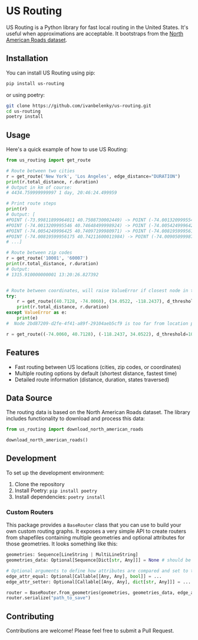 # US Routing

US Routing is a Python library for fast local routing in the United States. It's useful when approximations are acceptable. It bootstraps from the [North American Roads dataset](https://geodata.bts.gov/datasets/usdot::north-american-roads).

## Installation

You can install US Routing using pip:

```sh
pip install us-routing
```

or using poetry:

```sh
git clone https://github.com/ivanbelenky/us-routing.git
cd us-routing
poetry install
```

## Usage

Here's a quick example of how to use US Routing:

```python
from us_routing import get_route

# Route between two cities
r = get_route('New York', 'Los Angeles', edge_distance="DURATION")
print(r.total_distance, r.duration)
# Output in km of course:
# 4434.759999999997 1 day, 20:46:24.499959

# Print route steps
print(r)
# Output: [
#POINT (-73.99811899964011 40.7508730002449) -> POINT (-74.0013209995546 40.74648499998924) (0.5700000000000001 km) 9TH AV, SP_TH_MA, 72 km/h
#POINT (-74.0013209995546 40.74648499998924) -> POINT (-74.0054249996425 40.74097199980971) (0.6799999999999999 km) 9TH AV, SP_TH_MA, 72 km/h
#POINT (-74.0054249996425 40.74097199980971) -> POINT (-74.00819599956175 40.74211600011984) (0.27 km) W 14TH ST, SP_TH_MA, 72 km/h
#POINT (-74.00819599956175 40.74211600011984) -> POINT (-74.0090509998795 40.74090099973697) (0.16 km) 10TH AV, SP_TH_MA, 72 km/h
# ...]

# Route between zip codes
r = get_route('10001', '60007')
print(r.total_distance, r.duration)
# Output:
# 1315.910000000001 13:20:26.827392


# Route between coordinates, will raise ValueError if closest node in the graph is too far from the location
try:
    r = get_route((40.7128, -74.0060), (34.0522, -118.2437), d_threshold=0.00001)
    print(r.total_distance, r.duration)
except ValueError as e:
    print(e)
#  Node 2bd87209-d2fe-4f41-a89f-29104aeb5cf9 is too far from location point=<POINT (40.713 -74.006)> zip_code=None admin=None name=None

r = get_route((-74.0060, 40.7128), (-118.2437, 34.0522), d_threshold=10)


```

## Features

- Fast routing between US locations (cities, zip codes, or coordinates)
- Multiple routing options by default (shortest distance, fastest time)
- Detailed route information (distance, duration, states traversed)

## Data Source

The routing data is based on the North American Roads dataset. The library includes functionality to download and process this data:


```python
from us_routing import download_north_american_roads

download_north_american_roads()
```

## Development

To set up the development environment:

1. Clone the repository
2. Install Poetry: `pip install poetry`
3. Install dependencies: `poetry install`

### Custom Routers

This package provides a `BaseRouter` class that you can use to build your own custom routing graphs. It exposes a very simple API to create routers from shapefiles containing multiple geometries and optional attributes for those geometries. It looks something like this:

```python
geometries: Sequence[LineString | MultiLineString]
geometries_data: Optional[Sequence[Dict[str, Any]]] = None # should be serializable

# Optional arguments to define how attributes are compared and set to the edges of the graph
edge_attr_equal: Optional[Callable[[Any, Any], bool]] = ...
edge_attr_setter: Optional[Callable[[Any, Any], dict[str, Any]]] = ...

router = BaseRouter.from_geometries(geometries, geometries_data, edge_attr_equal, edge_attr_setter)
router.serialize("path_to_save")
```


## Contributing

Contributions are welcome! Please feel free to submit a Pull Request.
